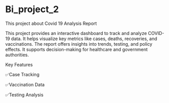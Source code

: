 # Bi_project_2
This project about Covid 19 Analysis Report

This project provides an interactive dashboard to track and analyze COVID-19 data. It helps visualize key metrics like cases, deaths, recoveries, and vaccinations. The report offers insights into trends, testing, and policy effects. It supports decision-making for healthcare and government authorities.

Key Features

✅Case Tracking 

✅Vaccination Data 

✅Testing Analysis
